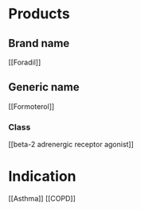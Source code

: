 # Products

## Brand name
[[Foradil]]

## Generic name
[[Formoterol]]

### Class
[[beta-2 adrenergic receptor agonist]]

# Indication
[[Asthma]]
[[COPD]]

